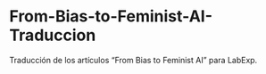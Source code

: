 # From-Bias-to-Feminist-AI-Traduccion
Traducción de los artículos “From Bias to Feminist AI” para LabExp.
